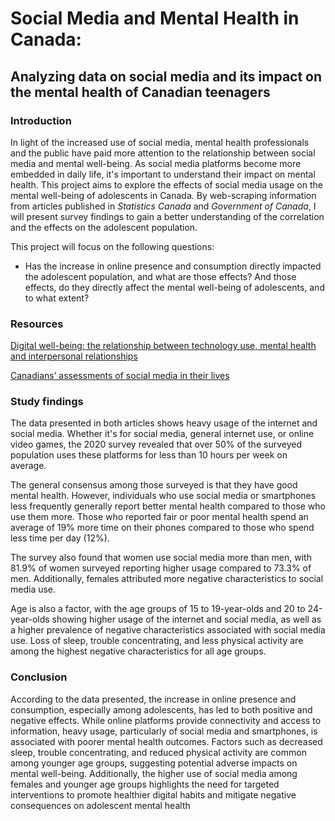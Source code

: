 # Social Media and Mental Health in Canada: 
## Analyzing data on social media and its impact on the mental health of Canadian teenagers

### Introduction
In light of the increased use of social media, mental health professionals and the public have paid more attention to the relationship between social media and mental well-being. As social media platforms become more embedded in daily life, it's important to understand their impact on mental health. This project aims to explore the effects of social media usage on the mental well-being of adolescents in Canada. By web-scraping information from articles published in _Statistics Canada_ and _Government of Canada_, I will present survey findings to gain a better understanding of the correlation and the effects on the adolescent population.

This project will focus on the following questions:

  - Has the increase in online presence and consumption directly impacted the adolescent population, and what are those effects? And those effects, do they directly affect the mental well-being of adolescents, and to what extent?


### Resources

[Digital well-being: the relationship between technology use, mental health and interpersonal relationships](https://www150.statcan.gc.ca/n1/pub/22-20-0001/222000012024001-eng.htm)

[Canadians’ assessments of social media in their lives](https://www150.statcan.gc.ca/n1/pub/36-28-0001/2021003/article/00004-eng.htm)

### Study findings

The data presented in both articles shows heavy usage of the internet and social media. Whether it's for social media, general internet use, or online video games, the 2020 survey revealed that over 50% of the surveyed population uses these platforms for less than 10 hours per week on average.

The general consensus among those surveyed is that they have good mental health. However, individuals who use social media or smartphones less frequently generally report better mental health compared to those who use them more. Those who reported fair or poor mental health spend an average of 19% more time on their phones compared to those who spend less time per day (12%).

The survey also found that women use social media more than men, with 81.9% of women surveyed reporting higher usage compared to 73.3% of men. Additionally, females attributed more negative characteristics to social media use.

Age is also a factor, with the age groups of 15 to 19-year-olds and 20 to 24-year-olds showing higher usage of the internet and social media, as well as a higher prevalence of negative characteristics associated with social media use. Loss of sleep, trouble concentrating, and less physical activity are among the highest negative characteristics for all age groups.

### Conclusion

According to the data presented, the increase in online presence and consumption, especially among adolescents, has led to both positive and negative effects. While online platforms provide connectivity and access to information, heavy usage, particularly of social media and smartphones, is associated with poorer mental health outcomes. Factors such as decreased sleep, trouble concentrating, and reduced physical activity are common among younger age groups, suggesting potential adverse impacts on mental well-being. Additionally, the higher use of social media among females and younger age groups highlights the need for targeted interventions to promote healthier digital habits and mitigate negative consequences on adolescent mental health
